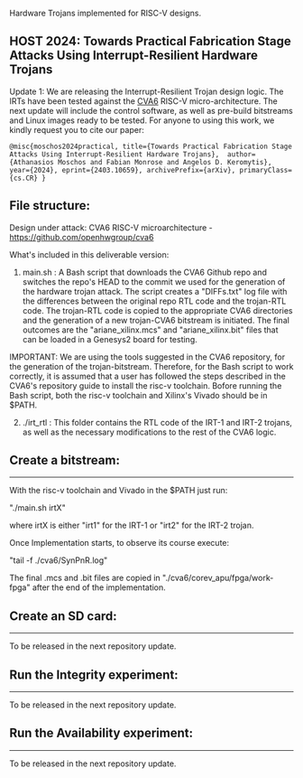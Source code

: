 Hardware Trojans implemented for RISC-V designs.

## HOST 2024: Towards Practical Fabrication Stage Attacks Using Interrupt-Resilient Hardware Trojans
Update 1:
We are releasing the Interrupt-Resilient Trojan design logic.
The IRTs have been tested against the [CVA6](https://github.com/openhwgroup/cva6) RISC-V micro-architecture.
The next update will include the control software, as well as pre-build bitstreams and Linux images ready to be tested.
For anyone to using this work, we kindly request you to cite our paper:

`@misc{moschos2024practical,
      title={Towards Practical Fabrication Stage Attacks Using Interrupt-Resilient Hardware Trojans}, 
      author={Athanasios Moschos and Fabian Monrose and Angelos D. Keromytis},
      year={2024},
      eprint={2403.10659},
      archivePrefix={arXiv},
      primaryClass={cs.CR}
}`

## File structure:
Design under attack: CVA6 RISC-V microarchitecture - https://github.com/openhwgroup/cva6

What's included in this deliverable version:

1) main.sh : A Bash script that downloads the CVA6 Github repo and switches the repo's HEAD to the commit we used for the generation of the hardware trojan attack.
The script creates a "DIFFs.txt" log file with the differences between the original repo RTL code and the trojan-RTL code.
The trojan-RTL code is copied to the appropriate CVA6 directories and the generation of a new trojan-CVA6 bitstream is initiated.
The final outcomes are the "ariane_xilinx.mcs" and "ariane_xilinx.bit" files that can be loaded in a Genesys2 board for testing.

IMPORTANT: We are using the tools suggested in the CVA6 repository, for the generation of the trojan-bitstream.
Therefore, for the Bash script to work correctly, it is assumed that a user has followed the steps described in the CVA6's repository guide to install the risc-v toolchain.
Bofore running the Bash script, both the risc-v toolchain and Xilinx's Vivado should be in $PATH.

2) ./irt_rtl : This folder contains the RTL code of the IRT-1 and IRT-2 trojans, as well as the necessary modifications to the rest of the CVA6 logic.

## Create a bitstream:
----------

With the risc-v toolchain and Vivado in the $PATH just run:

"./main.sh irtX"

where irtX is either "irt1" for the IRT-1 or "irt2" for the IRT-2 trojan. 

Once Implementation starts, to observe its course execute:

"tail -f ./cva6/SynPnR.log"

The final .mcs and .bit files are copied in "./cva6/corev_apu/fpga/work-fpga" after the end of the implementation.

## Create an SD card:
----------
To be released in the next repository update.

## Run the Integrity experiment:
----------
To be released in the next repository update.

## Run the Availability experiment:
----------
To be released in the next repository update.
